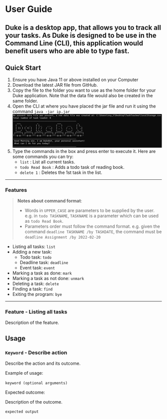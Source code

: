 # User Guide
Duke is a desktop app, that allows you to track all your tasks.
As Duke is designed to be use in the Command Line (CLI), 
this application would benefit users who are able to type fast.
---
## Quick Start
1. Ensure you have Java 11 or above installed on your Computer
2. Download the latest JAR file from GitHub.
3. Copy the file to the folder you want to use as the home folder for your Duke application. 
Note that the data file would also be created in the same folder.
4. Open the CLI at where you have placed the jar file and run it using the command
   `java -jar ip.jar`
   <br>![Run Sample](https://raw.githubusercontent.com/froststein/ip/master/images/runSample.PNG)
5. Type the commands in the box and press enter to execute it. 
Here are some commands you can try:
   - `list` : List all current tasks.
   - `todo Read Book` : Adds a todo task of reading book.
   - `delete 1` : Deletes the 1st task in the list.
---

### Features

>**Notes about command format**:
>- Words in `UPPER_CASE` are parameters to be supplied by the user.
    e.g. in `todo TASKNAME`, `TASKNAME` is a parameter which can be used as 
   `todo Read Book`.
>- Parameters order must follow the command format.
   e.g. given the command `deadline TASKNAME /by TASKDATE`, the command must be
   `deadline Assignment /by 2022-02-20`

* Listing all tasks: `list`
* Adding a new task:
   * Todo task: `todo`
   * Deadline task: `deadline`
   * Event task: `event`
* Marking a task as done: `mark`
* Marking a task as not done: `unmark`
* Deleting a task: `delete`
* Finding a task: `find`
* Exiting the program: `bye`
---
### Feature - Listing all tasks


Description of the feature.

## Usage

### `Keyword` - Describe action

Describe the action and its outcome.

Example of usage: 

`keyword (optional arguments)`

Expected outcome:

Description of the outcome.

```
expected output
```
